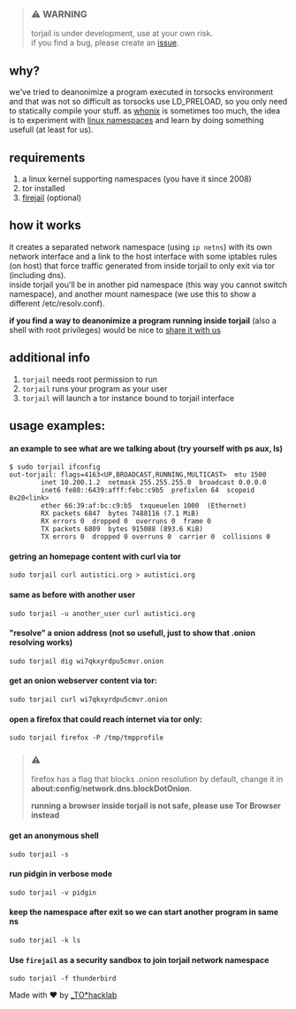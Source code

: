 > ### :warning: WARNING
> torjail is under development, use at your own risk.  
> if you find a bug, please create an [issue](https://github.com/torjail/torjail/issues).

## why?
we've tried to deanonimize a program executed in torsocks environment and that was not so difficult as torsocks use LD_PRELOAD, so you only need to statically compile your stuff.
as [whonix](https://www.whonix.org/) is sometimes too much, the idea is to experiment with [linux namespaces](http://man7.org/linux/man-pages/man7/namespaces.7.html) and learn by doing something usefull (at least for us).

## requirements
1. a linux kernel supporting namespaces (you have it since 2008)
1. tor installed
1. [firejail](https://firejail.wordpress.com/) (optional)


## how it works
it creates a separated network namespace (using `ip netns`) with its own network
interface and a link to the host interface with some iptables rules (on host)
that force traffic generated from inside torjail to only exit via tor (including dns).  
inside torjail you'll be in another pid namespace (this way you cannot switch
namespace), and another mount namespace (we use this to show a different /etc/resolv.conf).  

**if you find a way to deanonimize a program running inside torjail** (also a shell with root privileges) would be nice to [share it with us](https://github.com/torjail/torjail/issues)


## additional info
1. `torjail` needs root permission to run
1. `torjail` runs your program as your user
1. `torjail` will launch a tor instance bound to torjail interface


## usage examples: 

#### an example to see what are we talking about (try yourself with ps aux, ls)
```
$ sudo torjail ifconfig
out-torjail: flags=4163<UP,BROADCAST,RUNNING,MULTICAST>  mtu 1500
        inet 10.200.1.2  netmask 255.255.255.0  broadcast 0.0.0.0
        inet6 fe80::6439:afff:febc:c9b5  prefixlen 64  scopeid 0x20<link>
        ether 66:39:af:bc:c9:b5  txqueuelen 1000  (Ethernet)
        RX packets 6847  bytes 7488116 (7.1 MiB)
        RX errors 0  dropped 0  overruns 0  frame 0
        TX packets 6809  bytes 915088 (893.6 KiB)
        TX errors 0  dropped 0 overruns 0  carrier 0  collisions 0
```

#### getring an homepage content with curl via tor
`sudo torjail curl autistici.org > autistici.org `

#### same as before with another user
`sudo torjail -u another_user curl autistici.org`

#### "resolve" a onion address (not so usefull, just to show that .onion resolving works)
`sudo torjail dig wi7qkxyrdpu5cmvr.onion`

#### get an onion webserver content via tor:
`sudo torjail curl wi7qkxyrdpu5cmvr.onion`

#### open a firefox that could reach internet via tor only:
`sudo torjail firefox -P /tmp/tmpprofile`

> ### :warning:
> firefox has a flag that blocks .onion resolution by default, change it in **about:config**/**network.dns.blockDotOnion**.  
>
> **running a browser inside torjail is not safe, please use Tor Browser instead**

#### get an anonymous shell
`sudo torjail -s`

#### run pidgin in verbose mode
`sudo torjail -v pidgin`

#### keep the namespace after exit so we can start another program in same ns 
`sudo torjail -k ls`

#### Use `firejail` as a security sandbox to join torjail network namespace
`sudo torjail -f thunderbird`

Made with :heart: by [_TO*hacklab](https://autistici.org/underscore)
